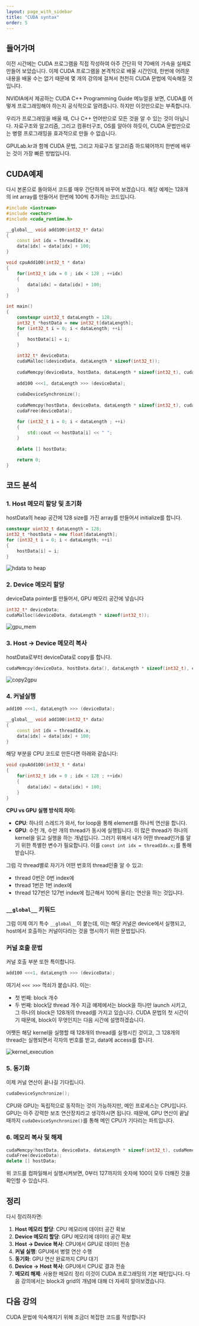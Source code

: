 ```yaml
---
layout: page_with_sidebar
title: "CUDA syntax"
order: 5
---
```


## 들어가며

이전 시간에는 CUDA 프로그램을 직접 작성하여 아주 간단히 약 70배의 가속을 실제로 만들어 보았습니다. 이제 CUDA 프로그램을 본격적으로 배울 시간인데, 한번에 어려운 내용을 배울 수는 없기 때문에 몇 개의 강의에 걸쳐서 천천히 CUDA 문법에 익숙해질 것입니다.

NVIDIA에서 제공하는 CUDA C++ Programming Guide 메뉴얼을 보면, CUDA를 어떻게 프로그래밍해야 하는지 공식적으로 알려줍니다. 하지만 이것만으로는 부족합니다.

우리가 프로그래밍을 배울 때, C나 C++ 언어만으로 모든 것을 알 수 있는 것이 아닙니다. 자료구조와 알고리즘, 그리고 컴퓨터구조, OS를 알아야 하듯이, CUDA 문법만으로는 병렬 프로그래밍을 효과적으로 만들 수 없습니다.

GPULab.kr과 함께 CUDA 문법, 그리고 자료구조 알고리즘 하드웨어까지 한번에 배우는 것이 가장 빠른 방법입니다.


## CUDA예제

다시 본론으로 돌아와서 코드를 매우 간단하게 바꾸어 보겠습니다.
해당 예제는 128개의 int array를 만들어서 한번에 100씩 추가하는 코드입니다.

```c++
#include <iostream>
#include <vector>
#include <cuda_runtime.h>

__global__ void add100(int32_t* data)
{
    const int idx = threadIdx.x;
    data[idx] = data[idx] + 100;
}

void cpuAdd100(int32_t * data)
{
    for(int32_t idx = 0 ; idx < 128 ; ++idx)
    {
        data[idx] = data[idx] + 100;
    }
}

int main()
{
    constexpr uint32_t dataLength = 128;
    int32_t *hostData = new int32_t[dataLength];
    for (int32_t i = 0; i < dataLength; ++i)
    {
        hostData[i] = i; 
    }

    int32_t* deviceData;
    cudaMalloc(&deviceData, dataLength * sizeof(int32_t));
    
    cudaMemcpy(deviceData, hostData, dataLength * sizeof(int32_t), cudaMemcpyHostToDevice);
    
    add100 <<<1, dataLength >>> (deviceData);
    
    cudaDeviceSynchronize();
    
    cudaMemcpy(hostData, deviceData, dataLength * sizeof(int32_t), cudaMemcpyDeviceToHost);
    cudaFree(deviceData);

    for (int32_t i = 0; i < dataLength ; ++i)
    {
        std::cout << hostData[i] << " ";
    }
    
    delete [] hostData;

    return 0;
}
```

## 코드 분석

### 1. Host 메모리 할당 및 초기화

hostData의 heap 공간에 128 size를 가진 array를 만들어서 initialize를 합니다.

```c++
constexpr uint32_t dataLength = 128;
int32_t *hostData = new float[dataLength];
for (int32_t i = 0; i < dataLength; ++i)
{
    hostData[i] = i; 
}
```

![hdata to heap](/assets/images/cuda-syntax/hdata-to-heap.png)

### 2. Device 메모리 할당

deviceData pointer를 만들어서, GPU 메모리 공간에 넣습니다

```c++
int32_t* deviceData;
cudaMalloc(&deviceData, dataLength * sizeof(int32_t));
```

![gpu_mem](/assets/images/cuda-syntax/gpu_mem.png)

###  3. Host → Device 메모리 복사

hostData로부터 deviceData로 copy를 합니다.

```c++
cudaMemcpy(deviceData, hostData.data(), dataLength * sizeof(int32_t), cudaMemcpyHostToDevice);
```

![copy2gpu](/assets/images/cuda-syntax/copy2gpu.png)

### 4. 커널실행

```c++
add100 <<<1, dataLength >>> (deviceData);

__global__ void add100(int32_t* data)
{
    const int idx = threadIdx.x;
    data[idx] = data[idx] + 100;
}
```

해당 부분을 CPU 코드로 만든다면 아래와 같습니다:

```c++
void cpuAdd100(int32_t * data)
{
    for(int32_t idx = 0 ; idx < 128 ; ++idx)
    {
        data[idx] = data[idx] + 100;
    }
}
```

**CPU vs GPU 실행 방식의 차이:**

- **CPU**: 하나의 스레드가 와서, for loop을 통해 element를 하나씩 연산을 합니다.
- **GPU**: 수천 개, 수만 개의 thread가 동시에 실행됩니다. 이 많은 thread가 하나의 kernel을 읽고 실행을 하는 개념입니다.
그러기 위해서 내가 어떤 thread인가를 알기 위한 특별한 변수가 필요합니다. 이를 `const int idx = threadIdx.x;`를 통해 받습니다.

그럼 각 thread별로 자기가 어떤 번호의 thread인줄 알 수 있고:

- thread 0번은 0번 index에
- thread 1번은 1번 index에
- thread 127번은 127번 index에
접근해서 100씩 올리는 연산을 하는 것입니다.

### `__global__` 키워드

그럼 이제 여기 특수 `__global__`이 붙는데, 이는 해당 커널은 device에서 실행되고, host에서 호출하는 커널이다라는 것을 명시하기 위한 문법입니다.

### 커널 호출 문법

커널 호출 부분 또한 특이합니다.

```c++
add100 <<<1, dataLength >>> (deviceData);
```

여기서 `<<< >>>` 꺽쇠가 붙습니다. 이는:

- 첫 번째: block 개수
- 두 번째: block당 thread 개수
지금 예제에서는 block을 하나만 launch 시키고, 그 하나의 block은 128개의 thread를 가지고 있습니다. CUDA 문법의 첫 시간이기 때문에, block이 무엇인지는 다음 시간에 설명하겠습니다.

어쨋든 해당 kernel을 실행할 때 128개의 thread를 실행시킨 것이고, 그 128개의 thread는 실행되면서 각자의 번호를 받고, data에 access를 합니다.

![kernel_execution](/assets/images/cuda-syntax/kernel_execution.png)

### 5. 동기화

이제 커널 연산이 끝나길 기다립니다.

```c++
cudaDeviceSynchronize();
```

CPU와 GPU는 독립적으로 동작하는 것이 가능하지만, 메인 프로세스는 CPU입니다. GPU는 아주 강력한 보조 연산장치라고 생각하시면 됩니다. 때문에, GPU 연산이 끝날 때까지 `cudaDeviceSynchronize()`를 통해 메인 CPU가 기다리는 파트입니다.


### 6. 메모리 복사 및 해제

```c++
cudaMemcpy(hostData, deviceData, dataLength * sizeof(int32_t), cudaMemcpyDeviceToHost);
cudaFree(deviceData);
delete [] hostData;
```

위 코드를 컴파일해서 실행시켜보면, 0부터 127까지의 숫자에 100이 모두 더해진 것을 확인할 수 있습니다.

## 정리

다시 정리하자면:

1. **Host 메모리 할당**: CPU 메모리에 데이터 공간 확보
1. **Device 메모리 할당**: GPU 메모리에 데이터 공간 확보
1. **Host → Device 복사**: CPU에서 GPU로 데이터 전송
1. **커널 실행**: GPU에서 병렬 연산 수행
1. **동기화**: GPU 연산 완료까지 CPU 대기
1. **Device → Host 복사**: GPU에서 CPU로 결과 전송
1. **메모리 해제**: 사용한 메모리 정리
이것이 CUDA 프로그래밍의 기본 패턴입니다. 다음 강의에서는 block과 grid의 개념에 대해 더 자세히 알아보겠습니다.

## 다음 강의

CUDA 문법에 익숙해지기 위해 조금더 복잡한 코드를 작성합니다